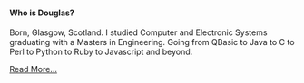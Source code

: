 #### Who is Douglas?

Born, Glasgow, Scotland.  I studied Computer and Electronic Systems graduating 
with a Masters in Engineering.  Going from QBasic to Java to C to Perl to Python
to Ruby to Javascript and beyond.

[Read More...](/about)